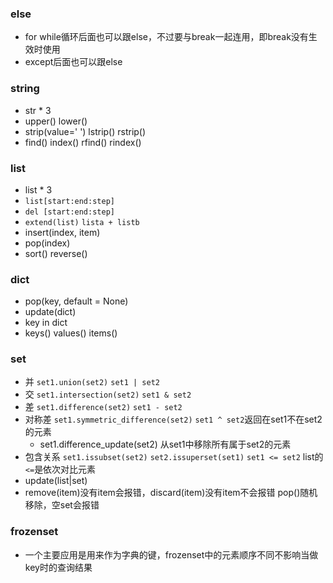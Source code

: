 ### else
- for while循环后面也可以跟else，不过要与break一起连用，即break没有生效时使用
- except后面也可以跟else

### string
- str * 3
- upper() lower()
- strip(value=' ') lstrip() rstrip()
- find() index() rfind() rindex()

### list
- list * 3
- `list[start:end:step]`
- `del [start:end:step]`
- `extend(list)` `lista + listb`
- insert(index, item)
- pop(index)
- sort() reverse()

### dict
- pop(key, default = None)
- update(dict)
- key in dict
- keys() values() items()

### set
- 并 `set1.union(set2)` `set1 | set2`
- 交 `set1.intersection(set2)` `set1 & set2`
- 差 `set1.difference(set2)` `set1 - set2`
- 对称差 `set1.symmetric_difference(set2)` `set1 ^ set2`返回在set1不在set2的元素
  - set1.difference_update(set2) 从set1中移除所有属于set2的元素
- 包含关系 `set1.issubset(set2)` `set2.issuperset(set1)` `set1 <= set2` list的`<=`是依次对比元素
- update(list|set)
- remove(item)没有item会报错，discard(item)没有item不会报错 pop()随机移除，空set会报错

### frozenset
- 一个主要应用是用来作为字典的键，frozenset中的元素顺序不同不影响当做key时的查询结果

